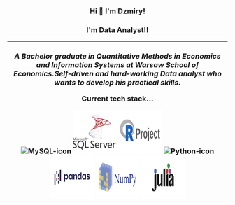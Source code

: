 <h3 align="center">Hi 👋 I'm Dzmiry!</h3>
<h3 align="center">I'm Data Analyst!!</h3>
<hr>
<em>
<p align="center">
<h3 align="center">A Bachelor graduate in Quantitative Methods in Economics and Information Systems at Warsaw School of Economics.Self-driven and hard-working <b>Data analyst</b> who wants to develop his practical skills.</p>
</em>
Current tech stack...
<p align = center>
<img height="100px" width="100px" src="https://cdn.jsdelivr.net/gh/devicons/devicon/icons/mysql/mysql-original.svg" alt="MySQL-icon">
<img height="100px" width="100px" src="microsoft-sql-server-logo-svgrepo-com.svg" alt="SQlServer-icon">
<img height="100px" width="100px" src="r-project-ar21.svg" alt="R-icon">
<img height="100px" width="100px" src=" http://www.w3.org/2000/svg" alt="Python-icon">
 <img height="100px" width="100px" src=" Pandas.svg" alt="Pandas-icon">
 <img height="100px" width="100px" src=" numpy-ar21.svg" alt="Numpy-icon">
 <img height="100px" width="100px" src=" julialang-ar21.svg" alt="Julia-icon">
